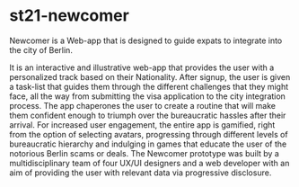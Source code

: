 # st21-newcomer
Newcomer is a Web-app that is designed to guide expats to integrate into the city of Berlin.

It is an interactive and illustrative web-app that provides the user with a personalized track based on their Nationality. After signup, the user is given a task-list that guides them through the different challenges that they might face, all the way from submitting the visa application to the city integration process. The app chaperones the user to create a routine that will make them confident enough to triumph over the bureaucratic hassles after their arrival. For increased user engagement, the entire app is gamified, right from the option of selecting avatars, progressing through different levels of bureaucratic hierarchy and indulging in games that educate the user of the notorious Berlin scams or deals.
The Newcomer prototype was built by a multidisciplinary team of four UX/UI designers and a web developer with an aim of providing the user with relevant data via progressive disclosure.


